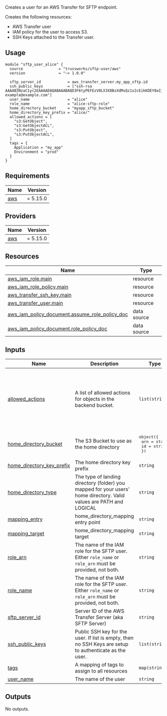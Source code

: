 Creates a user for an AWS Transfer for SFTP endpoint.

Creates the following resources:

* AWS Transfer user
* IAM policy for the user to access S3.
* SSH Keys attached to the Transfer user.

## Usage

```hcl
module "sftp_user_alice" {
  source                = "trussworks/sftp-user/aws"
  version               = "~> 1.0.0"

  sftp_server_id            = aws_transfer_server.my_app_sftp.id
  ssh_public_keys           = ["ssh-rsa AAAAB3NzaC1yc2EAAAADAQABAAABAQD3F6tyPEFEzV0LX3X8BsXdMsQz1x2cEikKDEY0aIj41qgxMCP/iteneqXSIFZBp5vizPvaoIR3Um9xK7PGoW8giupGn+EPuxIA4cDM4vzOqOkiMPhz5XK0whEjkVzTo4+S0puvDZuwIsdiW9mxhJc7tgBNL0cYlWSYVkz4G/fslNfRPW5mYAM49f4fhtxPb5ok4Q2Lg9dPKVHO/Bgeu5woMc7RY0p1ej6D4CKFE6lymSDJpW0YHX/wqE9+cfEauh7xZcG0q9t2ta6F6fmX0agvpFyZo8aFbXeUBr7osSCJNgvavWbM/06niWrOvYX2xwWdhXmXSrbX8ZbabVohBK41 example@example.com"]
  user_name                 = "alice"
  role_name                 = "alice-sftp-role"
  home_directory_bucket     = "myapp_sftp_bucket"
  home_directory_key_prefix = "alice/"
  allowed_actions = [
    "s3:GetObject",
    "s3:GetObjectACL",
    "s3:PutObject",
    "s3:PutObjectACL",
  ]
  tags = {
    Application = "my_app"
    Environment = "prod"
  }
}
```

<!-- BEGIN_TF_DOCS -->
## Requirements

| Name | Version |
|------|---------|
| <a name="requirement_aws"></a> [aws](#requirement\_aws) | = 5.15.0 |

## Providers

| Name | Version |
|------|---------|
| <a name="provider_aws"></a> [aws](#provider\_aws) | = 5.15.0 |

## Resources

| Name | Type |
|------|------|
| [aws_iam_role.main](https://registry.terraform.io/providers/hashicorp/aws/5.15.0/docs/resources/iam_role) | resource |
| [aws_iam_role_policy.main](https://registry.terraform.io/providers/hashicorp/aws/5.15.0/docs/resources/iam_role_policy) | resource |
| [aws_transfer_ssh_key.main](https://registry.terraform.io/providers/hashicorp/aws/5.15.0/docs/resources/transfer_ssh_key) | resource |
| [aws_transfer_user.main](https://registry.terraform.io/providers/hashicorp/aws/5.15.0/docs/resources/transfer_user) | resource |
| [aws_iam_policy_document.assume_role_policy_doc](https://registry.terraform.io/providers/hashicorp/aws/5.15.0/docs/data-sources/iam_policy_document) | data source |
| [aws_iam_policy_document.role_policy_doc](https://registry.terraform.io/providers/hashicorp/aws/5.15.0/docs/data-sources/iam_policy_document) | data source |

## Inputs

| Name | Description | Type | Default | Required |
|------|-------------|------|---------|:--------:|
| <a name="input_allowed_actions"></a> [allowed\_actions](#input\_allowed\_actions) | A list of allowed actions for objects in the backend bucket. | `list(string)` | <pre>[<br>  "s3:GetObject",<br>  "s3:GetObjectACL",<br>  "s3:GetObjectVersion",<br>  "s3:PutObject",<br>  "s3:PutObjectACL",<br>  "s3:DeleteObject",<br>  "s3:DeleteObjectVersion"<br>]</pre> | no |
| <a name="input_home_directory_bucket"></a> [home\_directory\_bucket](#input\_home\_directory\_bucket) | The S3 Bucket to use as the home directory | <pre>object({<br>    arn = string<br>    id  = string<br>  })</pre> | n/a | yes |
| <a name="input_home_directory_key_prefix"></a> [home\_directory\_key\_prefix](#input\_home\_directory\_key\_prefix) | The home directory key prefix | `string` | `""` | no |
| <a name="input_home_directory_type"></a> [home\_directory\_type](#input\_home\_directory\_type) | The type of landing directory (folder) you mapped for your users' home directory. Valid values are PATH and LOGICAL | `string` | `"PATH"` | no |
| <a name="input_mapping_entry"></a> [mapping\_entry](#input\_mapping\_entry) | home\_directory\_mapping entry point | `string` | n/a | yes |
| <a name="input_mapping_target"></a> [mapping\_target](#input\_mapping\_target) | home\_directory\_mapping target | `string` | n/a | yes |
| <a name="input_role_arn"></a> [role\_arn](#input\_role\_arn) | The name of the IAM role for the SFTP user. Either `role_name` or `role_arn` must be provided, not both. | `string` | `""` | no |
| <a name="input_role_name"></a> [role\_name](#input\_role\_name) | The name of the IAM role for the SFTP user. Either `role_name` or `role_arn` must be provided, not both. | `string` | `""` | no |
| <a name="input_sftp_server_id"></a> [sftp\_server\_id](#input\_sftp\_server\_id) | Server ID of the AWS Transfer Server (aka SFTP Server) | `string` | n/a | yes |
| <a name="input_ssh_public_keys"></a> [ssh\_public\_keys](#input\_ssh\_public\_keys) | Public SSH key for the user.  If list is empty, then no SSH Keys are setup to authenticate as the user. | `list(string)` | `[]` | no |
| <a name="input_tags"></a> [tags](#input\_tags) | A mapping of tags to assign to all resources | `map(string)` | `{}` | no |
| <a name="input_user_name"></a> [user\_name](#input\_user\_name) | The name of the user | `string` | n/a | yes |

## Outputs

No outputs.
<!-- END_TF_DOCS -->
